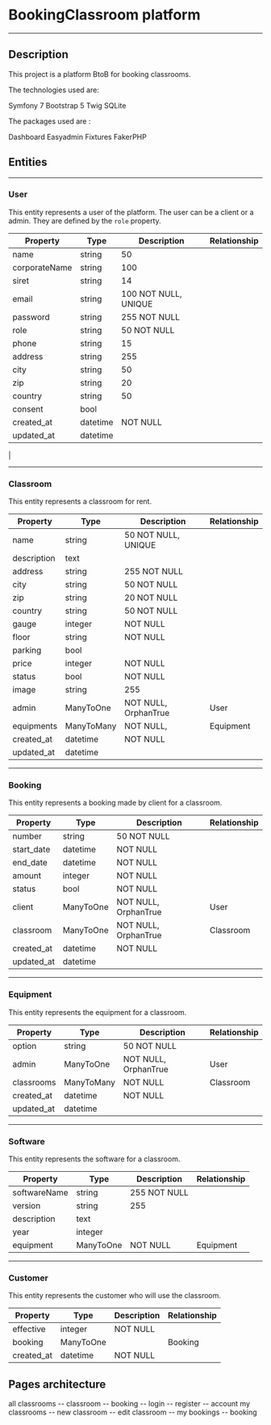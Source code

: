 # BookingClassroom platform
---

## Description


This project is a platform BtoB for booking classrooms.

The technologies used are:

Symfony 7
Bootstrap 5
Twig
SQLite

The packages used are : 

Dashboard Easyadmin
Fixtures FakerPHP


## Entities
---

### User

This entity represents a user of the platform. The user can be a client or a admin. They are defined by the ```role``` property.

| Property       | Type      | Description          | Relationship |
|----------------|-----------|----------------------|--------------|
| name           | string    | 50                   |              |
| corporateName | string    | 100                  |              | 
| siret          | string    | 14                   |              |
| email          | string    | 100 NOT NULL, UNIQUE |              | 
| password       | string    | 255 NOT NULL         |              | 
| role           | string    | 50 NOT NULL          |              |
| phone          | string    | 15                   |              |
| address        | string    | 255                  |              |
| city           | string    | 50                   |              |
| zip            | string    | 20                   |              |
| country        | string    | 50                   |              |
| consent        | bool      |                      |              |
| created_at     | datetime  | NOT NULL             |              |
| updated_at     | datetime  |                      |              |
| 

---

### Classroom

This entity represents a classroom for rent.

| Property    | Type       | Description          | Relationship |
|-------------|------------|----------------------|--------------|
| name        | string     | 50 NOT NULL, UNIQUE  |              | 
| description | text       |                      |              | 
| address     | string     | 255 NOT NULL         |              |
| city        | string     | 50 NOT NULL          |              |
| zip         | string     | 20 NOT NULL          |              |
| country     | string     | 50 NOT NULL          |              |
| gauge       | integer    | NOT NULL             |              |
| floor        | string     | NOT NULL             |              |
| parking     | bool       |                      |              |
| price       | integer    | NOT NULL             |              | 
| status      | bool       | NOT NULL             |              |
| image       | string     | 255                  |              |
| admin       | ManyToOne  | NOT NULL, OrphanTrue | User         |
| equipments  | ManyToMany | NOT NULL,            | Equipment    |
| created_at  | datetime   | NOT NULL             |              |
| updated_at  | datetime   |                      |              |

---

### Booking

This entity represents a booking made by client for a classroom.

| Property   | Type      | Description          | Relationship |
|------------|-----------|----------------------|--------------|
| number     | string    | 50 NOT NULL          |              | 
| start_date | datetime  | NOT NULL             |              | 
| end_date   | datetime  | NOT NULL             |              | 
| amount     | integer   | NOT NULL             |              |
| status     | bool      | NOT NULL             |              | 
| client     | ManyToOne | NOT NULL, OrphanTrue | User         | 
| classroom  | ManyToOne | NOT NULL, OrphanTrue | Classroom    |
| created_at | datetime  | NOT NULL             |              | 
| updated_at | datetime  |                      |              |

---

### Equipment

This entity represents the equipment for a classroom.

| Property   | Type       | Description          | Relationship |
|------------|------------|----------------------|--------------|
| option     | string     | 50 NOT NULL          |              | 
| admin      | ManyToOne  | NOT NULL, OrphanTrue | User         |
| classrooms | ManyToMany | NOT NULL             | Classroom    | 
| created_at | datetime   | NOT NULL             |              |
| updated_at | datetime   |                      |              |

---

### Software

This entity represents the software for a classroom.

| Property     | Type      | Description  | Relationship |
|--------------|-----------|--------------|--------------|
| softwareName | string    | 255 NOT NULL |              | 
| version      | string    | 255          |              |
| description  | text      |              |              | 
| year         | integer   |              |              |
| equipment    | ManyToOne | NOT NULL     | Equipment    |

---

### Customer

This entity represents the customer who will use the classroom.

| Property   | Type      | Description | Relationship |
|------------|-----------|-------------|--------------|
| effective  | integer   | NOT NULL    |              | 
| booking    | ManyToOne |             | Booking      | 
| created_at | datetime  | NOT NULL    |              | 

## Pages architecture

all classrooms -- classroom -- booking -- login -- register -- account
my classrooms -- new classroom -- edit classroom -- my bookings -- booking